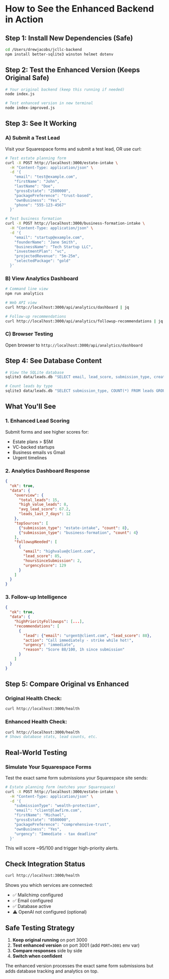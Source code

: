 # How to See the Enhanced Backend in Action

## Step 1: Install New Dependencies (Safe)
```bash
cd /Users/drewjacobs/jcllc-backend
npm install better-sqlite3 winston helmet dotenv
```

## Step 2: Test the Enhanced Version (Keeps Original Safe)
```bash
# Your original backend (keep this running if needed)
node index.js

# Test enhanced version in new terminal
node index-improved.js
```

## Step 3: See It Working

### A) Submit a Test Lead
Visit your Squarespace forms and submit a test lead, OR use curl:

```bash
# Test estate planning form
curl -X POST http://localhost:3000/estate-intake \
  -H "Content-Type: application/json" \
  -d '{
    "email": "test@example.com",
    "firstName": "John",
    "lastName": "Doe",
    "grossEstate": "2500000",
    "packagePreference": "trust-based",
    "ownBusiness": "Yes",
    "phone": "555-123-4567"
  }'

# Test business formation  
curl -X POST http://localhost:3000/business-formation-intake \
  -H "Content-Type: application/json" \
  -d '{
    "email": "startup@example.com",
    "founderName": "Jane Smith",
    "businessName": "Tech Startup LLC",
    "investmentPlan": "vc",
    "projectedRevenue": "5m-25m",
    "selectedPackage": "gold"
  }'
```

### B) View Analytics Dashboard
```bash
# Command line view
npm run analytics

# Web API view  
curl http://localhost:3000/api/analytics/dashboard | jq

# Follow-up recommendations
curl http://localhost:3000/api/analytics/followup-recommendations | jq
```

### C) Browser Testing
Open browser to `http://localhost:3000/api/analytics/dashboard`

## Step 4: See Database Content
```bash
# View the SQLite database
sqlite3 data/leads.db "SELECT email, lead_score, submission_type, created_at FROM leads;"

# Count leads by type
sqlite3 data/leads.db "SELECT submission_type, COUNT(*) FROM leads GROUP BY submission_type;"
```

## What You'll See

### 1. Enhanced Lead Scoring
Submit forms and see higher scores for:
- Estate plans > $5M
- VC-backed startups  
- Business emails vs Gmail
- Urgent timelines

### 2. Analytics Dashboard Response
```json
{
  "ok": true,
  "data": {
    "overview": {
      "total_leads": 15,
      "high_value_leads": 8,
      "avg_lead_score": 67.2,
      "leads_last_7_days": 12
    },
    "topSources": [
      {"submission_type": "estate-intake", "count": 8},
      {"submission_type": "business-formation", "count": 4}
    ],
    "followupNeeded": [
      {
        "email": "highvalue@client.com",
        "lead_score": 85,
        "hoursSinceSubmission": 2,
        "urgencyScore": 129
      }
    ]
  }
}
```

### 3. Follow-up Intelligence
```json
{
  "ok": true,
  "data": {
    "highPriorityFollowups": [...],
    "recommendations": [
      {
        "lead": {"email": "urgent@client.com", "lead_score": 88},
        "action": "Call immediately - strike while hot!",
        "urgency": "immediate",
        "reason": "Score 88/100, 1h since submission"
      }
    ]
  }
}
```

## Step 5: Compare Original vs Enhanced

### Original Health Check:
```bash
curl http://localhost:3000/health
```

### Enhanced Health Check:
```bash
curl http://localhost:3000/health
# Shows database stats, lead counts, etc.
```

## Real-World Testing

### Simulate Your Squarespace Forms
Test the exact same form submissions your Squarespace site sends:

```bash
# Estate planning form (matches your Squarespace)
curl -X POST http://localhost:3000/estate-intake \
  -H "Content-Type: application/json" \
  -d '{
    "submissionType": "wealth-protection",
    "email": "client@lawfirm.com", 
    "firstName": "Michael",
    "grossEstate": "8500000",
    "packagePreference": "comprehensive-trust",
    "ownBusiness": "Yes",
    "urgency": "Immediate - tax deadline"
  }'
```

This will score ~95/100 and trigger high-priority alerts.

## Check Integration Status
```bash
curl http://localhost:3000/health
```

Shows you which services are connected:
- ✅ Mailchimp configured  
- ✅ Email configured
- ✅ Database active
- ⚠️ OpenAI not configured (optional)

## Safe Testing Strategy

1. **Keep original running** on port 3000
2. **Test enhanced version** on port 3001 (add `PORT=3001` env var)  
3. **Compare responses** side by side
4. **Switch when confident**

The enhanced version processes the exact same form submissions but adds database tracking and analytics on top.